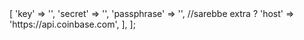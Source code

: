 <?php

declare(strict_types=1);

return [
    'coinbase' => [
        'key' => '',
        'secret' => '',
        'passphrase' => '',  //sarebbe extra ?
        'host' => 'https://api.coinbase.com',
    ],
];
